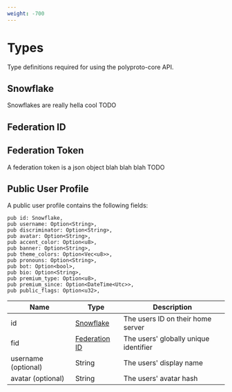 ```yaml
---
weight: -700
---
```


# Types

Type definitions required for using the polyproto-core API.

## Snowflake

Snowflakes are really hella cool
TODO

## Federation ID

## Federation Token

A federation token is a json object blah blah blah
TODO

## Public User Profile

A public user profile contains the following fields:

    pub id: Snowflake,
    pub username: Option<String>,
    pub discriminator: Option<String>,
    pub avatar: Option<String>,
    pub accent_color: Option<u8>,
    pub banner: Option<String>,
    pub theme_colors: Option<Vec<u8>>,
    pub pronouns: Option<String>,
    pub bot: Option<bool>,
    pub bio: Option<String>,
    pub premium_type: Option<u8>,
    pub premium_since: Option<DateTime<Utc>>,
    pub public_flags: Option<u32>,


| Name                | Type                            | Description                           |
| ------------------- | ------------------------------- | ------------------------------------- |
| id                  | [Snowflake](#snowflake)         | The users ID on their home server     |
| fid                 | [Federation ID](#federation-id) | The users' globally unique identifier |
| username (optional) | String                          | The users' display name               |
| avatar (optional)   | String                          | The users' avatar hash                |